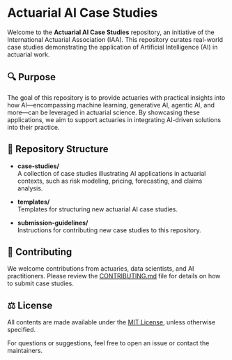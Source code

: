 # Actuarial AI Case Studies

Welcome to the **Actuarial AI Case Studies** repository, an initiative of the International Actuarial Association (IAA). This repository curates real-world case studies demonstrating the application of Artificial Intelligence (AI) in actuarial work.

## 🔍 Purpose

The goal of this repository is to provide actuaries with practical insights into how AI—encompassing machine learning, generative AI, agentic AI, and more—can be leveraged in actuarial science. By showcasing these applications, we aim to support actuaries in integrating AI-driven solutions into their practice.

## 📁 Repository Structure

- **case-studies/**  
  A collection of case studies illustrating AI applications in actuarial contexts, such as risk modeling, pricing, forecasting, and claims analysis.

- **templates/**  
  Templates for structuring new actuarial AI case studies.

- **submission-guidelines/**  
  Instructions for contributing new case studies to this repository.

## 🤝 Contributing

We welcome contributions from actuaries, data scientists, and AI practitioners. Please review the [CONTRIBUTING.md](CONTRIBUTING.md) file for details on how to submit case studies.

## ⚖️ License

All contents are made available under the [MIT License](LICENSE), unless otherwise specified.

For questions or suggestions, feel free to open an issue or contact the maintainers.
